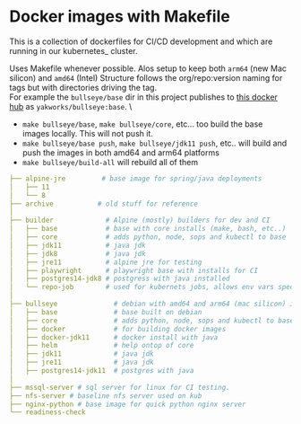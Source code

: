 # Docker images with Makefile

This is a collection of dockerfiles for CI/CD development and which are running in our kubernetes_ cluster.

Uses Makefile whenever possible. Alos setup to keep both `arm64` (new Mac silicon) and `amd64` (Intel)
Structure follows the org/repo:version naming for tags but with directories driving the tag. \
For example the `bullseye/base` dir in this project publishes to [this docker hub](https://hub.docker.com/repository/docker/yakworks/bullseye) as `yakworks/bullseye:base`. \

- `make bullseye/base`, `make bullseye/core`, etc... too build the base images locally. This will not push it. 
- `make bullseye/base push`, `make bullseye/jdk11 push`, etc.. will build and push the images in both amd64 and arm64 platforms
- `make bullseye/build-all` will rebuild all of them

~~~yaml
├── alpine-jre         # base image for spring/java deployments
│   ├── 11
│   └── 8
├── archive           # old stuff for reference
│
├── builder             # Alpine (mostly) builders for dev and CI 
│   ├── base            # base with core installs (make, bash, etc..)
│   ├── core            # adds python, node, sops and kubectl to base
│   ├── jdk11           # java jdk
│   ├── jdk8            # java jdk
│   ├── jre11           # alpine jre for testing
│   ├── playwright      # playwright base with installs for CI
│   ├── postgres14-jdk8 # postgress with java installed
│   └── repo-job        # used for kubernets jobs, allows env vars specifying what git to down load and run
│ 
├── bullseye              # debian with amd64 and arm64 (mac silicon) images published
│   ├── base              # base built on debian 
│   ├── core              # adds python, node, sops and kubectl to base
│   ├── docker            # for building docker images
│   ├── docker-jdk11      # docker install with java
│   ├── helm              # help ontop of core
│   ├── jdk11             # java jdk
│   ├── jre11             # java jdk
│   ├── postgres14-jdk11  # postgres with java
│   
├── mssql-server # sql server for linux for CI testing. 
├── nfs-server # baseline nfs server used on kub
├── nginx-python # base image for quick python nginx server
└── readiness-check
~~~
